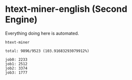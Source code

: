 # htext-miner-english (Second Engine)

Everything doing here is automated.

```
htext-miner

total: 9896/9523 (103.91683293079912%)

job0: 2233
job1: 2512
job2: 3374
job3: 1777
```
